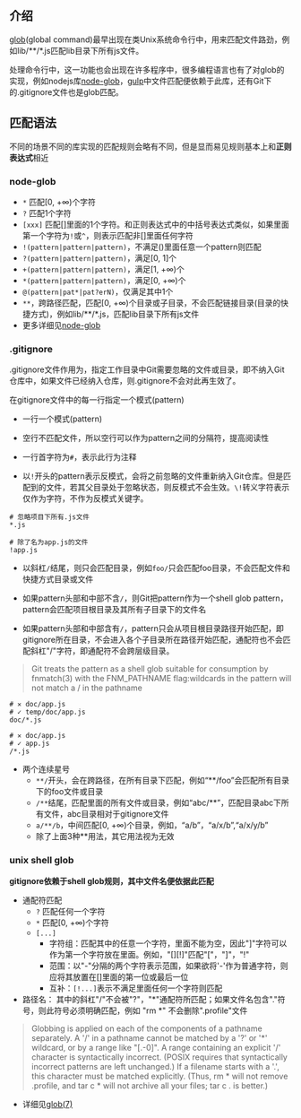 ## 介绍

[glob](https://en.wikipedia.org/wiki/Glob_(programming))(global command)最早出现在类Unix系统命令行中，用来匹配文件路劲，例如lib/**/*.js匹配lib目录下所有js文件。  

处理命令行中，这一功能也会出现在许多程序中，很多编程语言也有了对glob的实现，例如nodejs库[node-glob](https://github.com/isaacs/node-glob)，[gulp](http://www.gulpjs.com.cn/docs/api/)中文件匹配便依赖于此库，还有Git下的.gitignore文件也是glob匹配。

## 匹配语法

不同的场景不同的库实现的匹配规则会略有不同，但是显而易见规则基本上和**正则表达式**相近

### node-glob

- `*` 匹配[0, +∞)个字符
- `?` 匹配1个字符
- `[xxx]` 匹配[]里面的1个字符。和正则表达式中的中括号表达式类似，如果里面第一个字符为`!`或`^`，则表示匹配非[]里面任何字符
- `!(pattern|pattern|pattern)`，不满足()里面任意一个pattern则匹配
- `?(pattern|pattern|pattern)`，满足[0, 1]个
- `+(pattern|pattern|pattern)`，满足[1, +∞)个
- `*(pattern|pattern|pattern)`，满足[0, +∞)个
- `@(pattern|pat*|pat?erN)`，仅满足其中1个
- `**`，跨路径匹配，匹配[0, +∞)个目录或子目录，不会匹配链接目录(目录的快捷方式)，例如lib/**/*.js，匹配lib目录下所有js文件
- 更多详细见[node-glob](https://github.com/isaacs/node-glob)

### .gitignore

.gitignore文件作用为，指定工作目录中Git需要忽略的文件或目录，即不纳入Git仓库中，如果文件已经纳入仓库，则.gitignore不会对此再生效了。

在gitignore文件中的每一行指定一个模式(pattern)

- 一行一个模式(pattern)

- 空行不匹配文件，所以空行可以作为pattern之间的分隔符，提高阅读性

- 一行首字符为`#`，表示此行为注释

- 以`!`开头的pattern表示反模式，会将之前忽略的文件重新纳入Git仓库。但是匹配到的文件，若其父目录处于忽略状态，则反模式不会生效。`\!`转义字符表示仅作为字符，不作为反模式关键字。

```
# 忽略项目下所有.js文件
*.js

# 除了名为app.js的文件
!app.js
```

- 以斜杠`/`结尾，则只会匹配目录，例如`foo/`只会匹配foo目录，不会匹配文件和快捷方式目录或文件

- 如果pattern头部和中部不含`/`，则Git把pattern作为一个shell glob pattern，pattern会匹配项目根目录及其所有子目录下的文件名

- 如果pattern头部和中部含有`/`，pattern只会从项目根目录路径开始匹配，即gitignore所在目录，不会进入各个子目录所在路径开始匹配，通配符也不会匹配斜杠"/"字符，即通配符不会跨层级目录。

>Git treats the pattern as a shell glob suitable for consumption by fnmatch(3) with the FNM_PATHNAME flag:wildcards in the pattern will not match a / in the pathname

```
# ✕ doc/app.js 
# ✓ temp/doc/app.js
doc/*.js

# ✕ doc/app.js
# ✓ app.js
/*.js
```

- 两个连续星号
    - `**/`开头，会在跨路径，在所有目录下匹配，例如“**/foo”会匹配所有目录下的foo文件或目录
    - `/**`结尾，匹配里面的所有文件或目录，例如“abc/**”，匹配目录abc下所有文件，abc目录相对于gitignore文件
    - `a/**/b`，中间匹配[0, +∞)个目录，例如，“a/b”，“a/x/b”,“a/x/y/b”
    - 除了上面3种**用法，其它用法视为无效

### unix shell glob

**gitignore依赖于shell glob规则，其中文件名便依据此匹配**  

- 通配符匹配
    - `?` 匹配任何一个字符
    - `*` 匹配[0, +∞)个字符
    - `[...]`
        - 字符组：匹配其中的任意一个字符，里面不能为空，因此"]"字符可以作为第一个字符放在里面。例如，"[][!]"匹配"["，"]"，"!"
        - 范围：以"-"分隔的两个字符表示范围，如果欲将'-'作为普通字符，则应将其放置在[]里面的第一位或最后一位
        - 互补：`[!...]`表示不满足里面任何一个字符则匹配
- 路径名： 其中的斜杠"/"不会被"?"，"*"通配符所匹配；如果文件名包含"."符号，则此符号必须明确匹配，例如 "rm *" 不会删除".profile"文件

>Globbing is applied on each of the components of a pathname separately.  A '/' in a pathname cannot be matched by a '?' or '*' wildcard, or by a range like "[.-0]".  A range containing an explicit '/' character is syntactically incorrect.  (POSIX requires that syntactically incorrect patterns are left unchanged.) If a filename starts with a '.', this character must be matched explicitly.  (Thus, rm * will not remove .profile, and tar c * will not archive all your files; tar c . is better.)
- 详细见[glob(7)](http://man7.org/linux/man-pages/man7/glob.7.html)
